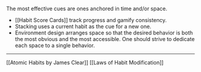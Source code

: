 The most effective cues are ones anchored in time and/or space.
- [[Habit Score Cards]] track progress and gamify consistency. 
- Stacking uses a current habit as the cue for a new one.
- Environment design arranges space so that the desired behavior is both the most obvious and the most accessible. One should strive to dedicate each space to a single behavior. 


---
[[Atomic Habits by James Clear]]
[[Laws of Habit Modification]]